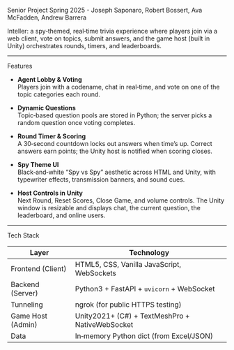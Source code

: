 Senior Project Spring 2025 - Joseph Saponaro, Robert Bossert, Ava McFadden, Andrew Barrera

Inteller: a spy‑themed, real‑time trivia experience where players join via a web client, vote on topics, submit answers, and the game host (built in Unity) orchestrates rounds, timers, and leaderboards.

---

Features

- **Agent Lobby & Voting**  
  Players join with a codename, chat in real‑time, and vote on one of the topic categories each round.

- **Dynamic Questions**  
  Topic‑based question pools are stored in Python; the server picks a random question once voting completes.

- **Round Timer & Scoring**  
  A 30‑second countdown locks out answers when time’s up. Correct answers earn points; the Unity host is notified when scoring closes.

- **Spy Theme UI**  
  Black‑and‑white “Spy vs Spy” aesthetic across HTML and Unity, with typewriter effects, transmission banners, and sound cues.

- **Host Controls in Unity**  
  Next Round, Reset Scores, Close Game, and volume controls. The Unity window is resizable and displays chat, the current question, the leaderboard, and online users.

---

Tech Stack

| Layer              | Technology                              |
|--------------------|-----------------------------------------|
| Frontend (Client)  | HTML5, CSS, Vanilla JavaScript, WebSockets |
| Backend (Server)   | Python3 + FastAPI + `uvicorn` + WebSocket |
| Tunneling          | ngrok (for public HTTPS testing)        |
| Game Host (Admin)  | Unity2021+ (C#) + TextMeshPro + NativeWebSocket |
| Data               | In‑memory Python dict (from Excel/JSON) |
